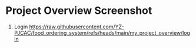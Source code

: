 # Project Overview Screenshot

1. Login
https://raw.githubusercontent.com/YZ-PJCAC/food_ordering_system/refs/heads/main/my_project_overview/login

